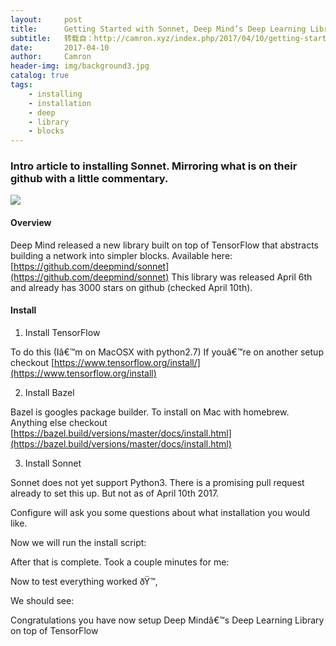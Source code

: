 ```yaml
---
layout:     post
title:      Getting Started with Sonnet, Deep Mind’s Deep Learning Library
subtitle:   转载自：http://camron.xyz/index.php/2017/04/10/getting-started-with-sonnet-deep-minds-deep-learning-library/
date:       2017-04-10
author:     Camron
header-img: img/background3.jpg
catalog: true
tags:
    - installing
    - installation
    - deep
    - library
    - blocks
---
```


### Intro article to installing Sonnet. Mirroring what is on their github with a little commentary.
![](https://cdn-images-1.medium.com/max/800/1*auupZLeeCyOf-1i7QwDLgw.png)


#### Overview










Deep Mind released a new library built on top of TensorFlow that abstracts building a network into simpler blocks. Available here: [https://github.com/deepmind/sonnet](https://github.com/deepmind/sonnet) This library was released April 6th and already has 3000 stars on github (checked April 10th).

#### Install

1. Install TensorFlow


To do this (Iâ€™m on MacOSX with python2.7) If youâ€™re on another setup checkout [https://www.tensorflow.org/install/](https://www.tensorflow.org/install)

2. Install Bazel

Bazel is googles package builder. To install on Mac with homebrew. Anything else checkout [https://bazel.build/versions/master/docs/install.html](https://bazel.build/versions/master/docs/install.html)

3. Install Sonnet

Sonnet does not yet support Python3. There is a promising pull request already to set this up. But not as of April 10th 2017.

Configure will ask you some questions about what installation you would like.

Now we will run the install script:

After that is complete. Took a couple minutes for me:

Now to test everything worked ðŸ™‚

We should see:

Congratulations you have now setup Deep Mindâ€™s Deep Learning Library on top of TensorFlow
